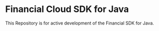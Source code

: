 # Financial Cloud SDK for Java

This Repository is for active development of the Financial SDK for Java.
